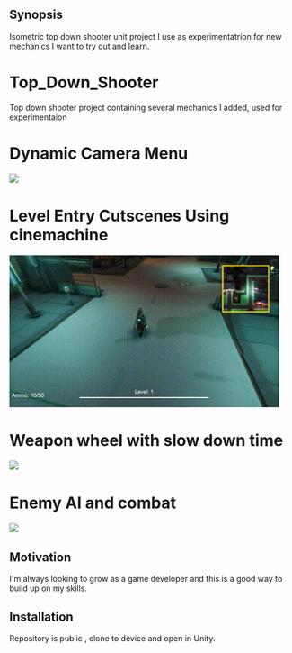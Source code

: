 ## Synopsis

Isometric top down shooter unit project I use as experimentatrion for new mechanics I want to try out and learn.

# Top_Down_Shooter

Top down shooter project containing several mechanics I added, used for experimentaion 

# Dynamic Camera Menu

![](images/Menu.gif)

# Level Entry Cutscenes Using cinemachine

![](images/Cutscene.gif)

# Weapon wheel with slow down time

![](images/WeaponWheel.gif)

# Enemy AI and combat

![](images/Combat.gif)


## Motivation

I'm always looking to grow as a game developer and this is a good way to build up on my skills.

## Installation

Repository is public , clone to device and open in Unity.




